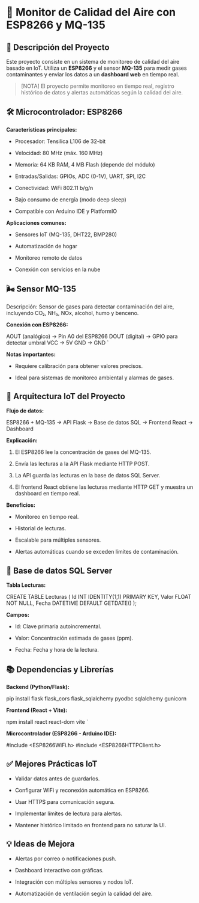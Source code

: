 🌿 Monitor de Calidad del Aire con ESP8266 y MQ-135
===================================================

📌 Descripción del Proyecto
---------------------------

Este proyecto consiste en un sistema de monitoreo de calidad del aire basado en IoT. Utiliza un **ESP8266** y el sensor **MQ-135** para medir gases contaminantes y enviar los datos a un **dashboard web** en tiempo real.

> \[NOTA\] El proyecto permite monitoreo en tiempo real, registro histórico de datos y alertas automáticas según la calidad del aire.

🛠 Microcontrolador: ESP8266
----------------------------

**Características principales:**

*   Procesador: Tensilica L106 de 32-bit
    
*   Velocidad: 80 MHz (máx. 160 MHz)
    
*   Memoria: 64 KB RAM, 4 MB Flash (depende del módulo)
    
*   Entradas/Salidas: GPIOs, ADC (0-1V), UART, SPI, I2C
    
*   Conectividad: WiFi 802.11 b/g/n
    
*   Bajo consumo de energía (modo deep sleep)
    
*   Compatible con Arduino IDE y PlatformIO
    

**Aplicaciones comunes:**

*   Sensores IoT (MQ-135, DHT22, BMP280)
    
*   Automatización de hogar
    
*   Monitoreo remoto de datos
    
*   Conexión con servicios en la nube
    

🌬 Sensor MQ-135
----------------

Descripción: Sensor de gases para detectar contaminación del aire, incluyendo CO₂, NH₃, NOx, alcohol, humo y benceno.

**Conexión con ESP8266:**

AOUT (analógico) → Pin A0 del ESP8266  DOUT (digital)  → GPIO para detectar umbral  VCC             → 5V  GND             → GND   `

**Notas importantes:**

*   Requiere calibración para obtener valores precisos.
    
*   Ideal para sistemas de monitoreo ambiental y alarmas de gases.
    

🔗 Arquitectura IoT del Proyecto
--------------------------------

**Flujo de datos:**

ESP8266 + MQ-135 → API Flask → Base de datos SQL → Frontend React → Dashboard   

**Explicación:**

1.  El ESP8266 lee la concentración de gases del MQ-135.
    
2.  Envía las lecturas a la API Flask mediante HTTP POST.
    
3.  La API guarda las lecturas en la base de datos SQL Server.
    
4.  El frontend React obtiene las lecturas mediante HTTP GET y muestra un dashboard en tiempo real.
    

**Beneficios:**

*   Monitoreo en tiempo real.
    
*   Historial de lecturas.
    
*   Escalable para múltiples sensores.
    
*   Alertas automáticas cuando se exceden límites de contaminación.
    

💾 Base de datos SQL Server
---------------------------

**Tabla Lecturas:**

CREATE TABLE Lecturas (      Id INT IDENTITY(1,1) PRIMARY KEY,      Valor FLOAT NOT NULL,      Fecha DATETIME DEFAULT GETDATE()  );   

**Campos:**

*   Id: Clave primaria autoincremental.
    
*   Valor: Concentración estimada de gases (ppm).
    
*   Fecha: Fecha y hora de la lectura.
    

📚 Dependencias y Librerías
---------------------------

**Backend (Python/Flask):**

pip install flask flask_cors flask_sqlalchemy pyodbc sqlalchemy gunicorn

**Frontend (React + Vite):**

npm install react react-dom vite   `

**Microcontrolador (ESP8266 - Arduino IDE):**

#include <ESP8266WiFi.h>
#include <ESP8266HTTPClient.h>

✅ Mejores Prácticas IoT
-----------------------

*   Validar datos antes de guardarlos.
    
*   Configurar WiFi y reconexión automática en ESP8266.
    
*   Usar HTTPS para comunicación segura.
    
*   Implementar límites de lectura para alertas.
    
*   Mantener histórico limitado en frontend para no saturar la UI.
    

💡 Ideas de Mejora
------------------

*   Alertas por correo o notificaciones push.
    
*   Dashboard interactivo con gráficas.
    
*   Integración con múltiples sensores y nodos IoT.
    
*   Automatización de ventilación según la calidad del aire.
